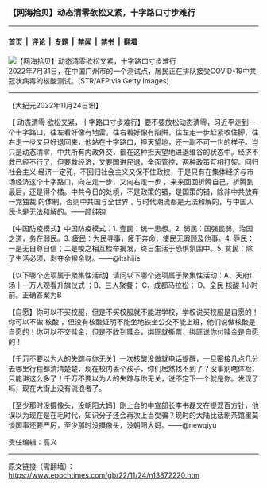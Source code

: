 ### 【网海拾贝】动态清零欲松又紧，十字路口寸步难行

---

#### [首页](../../../..?n13872220) &nbsp;|&nbsp; [评论](../../../../../epoch-comment?n13872220) &nbsp;|&nbsp; [专题](../../../../../epoch-special?n13872220) &nbsp;|&nbsp; [禁闻](../../../../../epoch-news?n13872220) &nbsp;|&nbsp; [禁书](../../../../../books?n13872220) &nbsp;|&nbsp; [翻墙](https://github.com/gfw-breaker/nogfw/blob/master/README.md?n13872220)


<div><img alt="【网海拾贝】动态清零欲松又紧，十字路口寸步难行" class="attachment-djy_600_400 size-djy_600_400 wp-post-image" src="https://i.epochtimes.com/assets/uploads/2022/11/id13872238-dd78a289d0e24553fa8193cad2fd2965.jpeg"/>
<div class="caption">
 2022年7月31日，在中国广州市的一个测试点，居民正在排队接受COVID-19中共冠状病毒的核酸测试。(STR/AFP via Getty Images)
</div></div><hr/><div class="post_content" id="artbody" itemprop="articleBody">
 <!-- article content begin -->
 <p>
  【大纪元2022年11月24日讯】
 </p>
 <p>
  【
  <ok href="https://www.epochtimes.com/gb/tag/%E5%8A%A8%E6%80%81%E6%B8%85%E9%9B%B6.html">
   动态清零
  </ok>
  欲松又紧，十字路口寸步难行】要不要放松动态清零，习近平走到一个十字路口，往左看好像有地雷，往右看好像有陷阱，往左走一步赶紧收住脚，往右走一步又只好退回来，他站在十字路口，担天望地，还一副不可一世的样子。岂只是动态清零，中共所有内政外交，都在这种担天望地进退维谷的状态中。经济不救已经不行了，但要救经济，又要国进民退，全面管控，两种政策互相打架。回归
  <ok href="https://www.epochtimes.com/gb/tag/%E7%A4%BE%E4%BC%9A%E4%B8%BB%E4%B9%89.html">
   社会主义
  </ok>
  经济一定死，不回归社会主义又保不住政权，于是只有在集体经济与市场经济这个十字路口，向左走一步，又向右走一步 ，来来回回折腾自己，折腾到最后，还是得个橘。中共今日的处境，不是政策的错，是国策的错，除非中共放弃
  <ok href="https://www.epochtimes.com/gb/tag/%E4%B8%80%E5%85%9A%E7%8B%AC%E8%A3%81.html">
   一党独裁
  </ok>
  的体制，否则中共国与全世界﹑与时代潮流都是无法和解的，与中国人民也是无法和解的。——颜纯钩
 </p>
 <p>
  【中国防疫模式】中国防疫模式：1. 壹民：统一思想。2. 弱民：国强民弱，治国之道，务在弱民。3. 疲民：为民寻事，疲于奔命，使民无瑕顾及他事。4. 辱民：一是无自尊自信；二是唆之相互检举揭发，终日生活于恐惧氛围中。5. 贫民：除了生活必须，剥夺余银余财。——@ltshijie
 </p>
 <p>
  【以下哪个选项属于聚集性活动】请问以下哪个选项属于聚集性活动：A、天府广场十一万人观看升旗仪式 ；B、三人聚餐； C、成都马拉松； D、全民
  <ok href="https://www.epochtimes.com/gb/tag/%E6%A0%B8%E9%85%B8.html">
   核酸
  </ok>
  1小时前。正确答案为B
 </p>
 <p>
  【自愿】你可以不买校服，但是不买校服就不能进学校，学校说买校服是自愿的！你可以不做
  <ok href="https://www.epochtimes.com/gb/tag/%E6%A0%B8%E9%85%B8.html">
   核酸
  </ok>
  ，但没有核酸证明不能坐地铁坐公交不能上班，他们说做核酸是自愿的！你可以不交赎金，但是不收到赎金，绑匪就撕票，绑匪说你付赎金是自愿的！
 </p>
 <p>
  【千万不要以为人的失踪与你无关】一次核酸没做就电话提醒，一旦密接几点几分去哪里行程都清清楚楚，现在校内丢个孩子，你们居然找不到了？没事别瞎体检，只能讲这么多了！千万不要以为人的失踪与你无关，说不定下一个就是你。发现了吗，现在大街上没有流浪者了。
 </p>
 <p>
  【至少那时没摄像头，没朝阳大妈】刚上台的中宣部长李书磊又在提双百方针，他误以为现在是在毛时代，知识分子还会再次上当受骗？现时的大陆比话剧茶馆里莫谈国事还要严厉，至少那时没摄像头，没朝阳大妈。——@newqiyu
 </p>
 <p>
  责任编辑：高义
 </p>
 <!-- article content end -->
 <div id="below_article_ad">
 </div>
</div>


---

原文链接（需翻墙）：https://www.epochtimes.com/gb/22/11/24/n13872220.htm